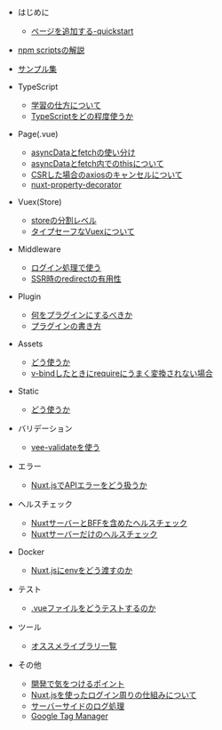 - はじめに

  - [ページを追加する-quickstart](nuxt/quickstart.md)

- [npm scriptsの解説](nuxt/npm-scripts.md)
- [サンプル集](nuxt/examples.md)
  
- TypeScript

  - [学習の仕方について](ts/how-to-learn-ts.md)
  - [TypeScriptをどの程度使うか](ts/how-much-you-use-ts.md)
  
- Page(.vue)

  - [asyncDataとfetchの使い分け](nuxt/asyncdata-or-fetch.md)
  - [asyncDataとfetch内でのthisについて](nuxt/about-this-in-asyncdata-and-fetch.md)
  - [CSRした場合のaxiosのキャンセルについて](nuxt/about-cancellation-of-axios-in-case-of-csr.md)
  - [nuxt-property-decorator]()
 
- Vuex(Store)

  - [storeの分割レベル]()
  - [タイプセーフなVuexについて]()
  
- Middleware

  - [ログイン処理で使う]()
  - [SSR時のredirectの有用性]()
  
- Plugin
    
  - [何をプラグインにするべきか]()
  - [プラグインの書き方]()

- Assets

  - [どう使うか]()
  - [v-bindしたときにrequireにうまく変換されない場合]()
  
- Static

  - [どう使うか]()

- バリデーション

  - [vee-validateを使う](nuxt/vee-validate.md)
  
- エラー

  - [Nuxt.jsでAPIエラーをどう扱うか](nuxt/how-to-use-error.md)
  
- ヘルスチェック

  - [NuxtサーバーとBFFを含めたヘルスチェック](nuxt/health-check-with-bff.md)
  - [Nuxtサーバーだけのヘルスチェック](nuxt/health-ckeck.md)

- Docker

  - [Nuxt.jsにenvをどう渡すのか]()
  
- テスト

  - [.vueファイルをどうテストするのか]()
  
- ツール

  - [オススメライブラリ一覧](tools/recommend-tools.md)
  
- その他

  - [開発で気をつけるポイント](other/development-tips.md)
  - [Nuxt.jsを使ったログイン周りの仕組みについて]()
  - [サーバーサイドのログ処理](nuxt/server-side-logging.md)
  - [Google Tag Manager]()
